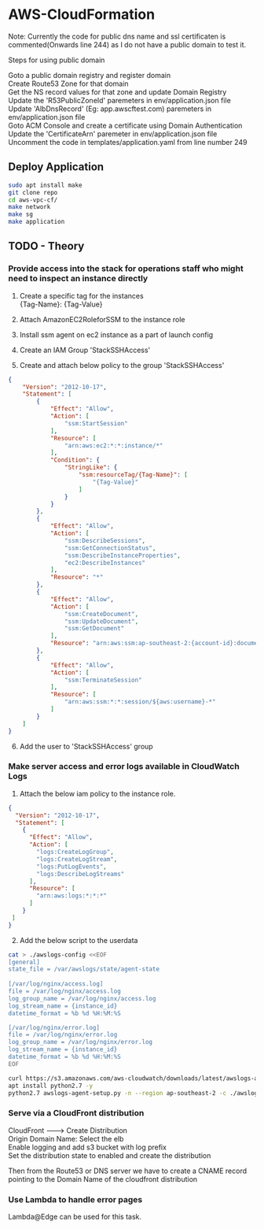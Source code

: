 # AWS-CloudFormation    
    
    
     
Note: Currently the code for public dns name and ssl certificaten is commented(Onwards line 244) as
I do not have a public domain to test it.

Steps for using public domain   
   
Goto a public domain registry and register domain   
Create Route53 Zone for that domain   
Get the NS record values for that zone and update Domain Registry   
Update the 'R53PublicZoneId' paremeters in env/application.json file   
Update 'AlbDnsRecord' (Eg: app.awscftest.com) paremeters in env/application.json file     
Goto ACM Console and create a certificate using Domain Authentication   
Update the 'CertificateArn' paremeter in env/application.json file     
Uncomment the code in templates/application.yaml from line number 249    
   
    
    
## Deploy Application   
     
```bash
sudo apt install make
git clone repo
cd aws-vpc-cf/
make network
make sg
make application
```
     
     
     
     
     

## TODO - Theory    
   
   
### Provide access into the stack for operations staff who might need to inspect an instance directly  
    
1. Create a specific tag for the instances   
{Tag-Name}: {Tag-Value}     

2. Attach AmazonEC2RoleforSSM to the instance role   

3. Install ssm agent on ec2 instance as a part of launch config    

4. Create an IAM Group 'StackSSHAccess'    

5. Create and attach below policy to the group 'StackSSHAccess'    
```json
{
    "Version": "2012-10-17",
    "Statement": [
        {
            "Effect": "Allow",
            "Action": [
                "ssm:StartSession"
            ],
            "Resource": [
                "arn:aws:ec2:*:*:instance/*"
            ],
            "Condition": {
                "StringLike": {
                    "ssm:resourceTag/{Tag-Name}": [
                        "{Tag-Value}"
                    ]
                }
            }
        },
        {
            "Effect": "Allow",
            "Action": [
                "ssm:DescribeSessions",
                "ssm:GetConnectionStatus",
                "ssm:DescribeInstanceProperties",
                "ec2:DescribeInstances"
            ],
            "Resource": "*"
        },
        {
            "Effect": "Allow",
            "Action": [
                "ssm:CreateDocument",
                "ssm:UpdateDocument",
                "ssm:GetDocument"
            ],
            "Resource": "arn:aws:ssm:ap-southeast-2:{account-id}:document/SSM-SessionManagerRunShell"
        },
        {
            "Effect": "Allow",
            "Action": [
                "ssm:TerminateSession"
            ],
            "Resource": [
                "arn:aws:ssm:*:*:session/${aws:username}-*"
            ]
        }
    ]
}
```
    
6. Add the user to 'StackSSHAccess' group    
    
    
   
    
### Make server access and error logs available in CloudWatch Logs    
    
1. Attach the below iam policy to the instance role.   
```json
{
  "Version": "2012-10-17",
  "Statement": [
    {
      "Effect": "Allow",
      "Action": [
        "logs:CreateLogGroup",
        "logs:CreateLogStream",
        "logs:PutLogEvents",
        "logs:DescribeLogStreams"
      ],
      "Resource": [
        "arn:aws:logs:*:*:*"
      ]
    }
 ]
}
```
    
2. Add the below script to the userdata    
```bash
cat > ./awslogs-config <<EOF
[general]
state_file = /var/awslogs/state/agent-state
 
[/var/log/nginx/access.log]
file = /var/log/nginx/access.log
log_group_name = /var/log/nginx/access.log
log_stream_name = {instance_id}
datetime_format = %b %d %H:%M:%S

[/var/log/nginx/error.log]
file = /var/log/nginx/error.log
log_group_name = /var/log/nginx/error.log
log_stream_name = {instance_id}
datetime_format = %b %d %H:%M:%S
EOF

curl https://s3.amazonaws.com/aws-cloudwatch/downloads/latest/awslogs-agent-setup.py -O
apt install python2.7 -y
python2.7 awslogs-agent-setup.py -n --region ap-southeast-2 -c ./awslogs-config
```
    
    
    
    
### Serve via a CloudFront distribution   
    
CloudFront ---> Create Distribution   
Origin Domain Name: Select the elb   
Enable logging and add s3 bucket with log prefix   
Set the distribution state to enabled and create the distribution   

Then from the Route53 or DNS server we have to create a CNAME record pointing to the Domain Name of the cloudfront distribution   
   
   
   
   
   
### Use Lambda to handle error pages   
   
Lambda@Edge can be used for this task.   




